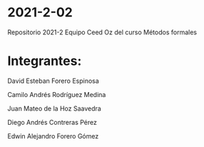 # 2021-2-02
Repositorio 2021-2 Equipo Ceed Oz del curso Métodos formales

# Integrantes:

David Esteban Forero Espinosa

Camilo Andrés Rodríguez Medina

Juan Mateo de la Hoz Saavedra

Diego Andrés Contreras Pérez

Edwin Alejandro Forero Gómez
